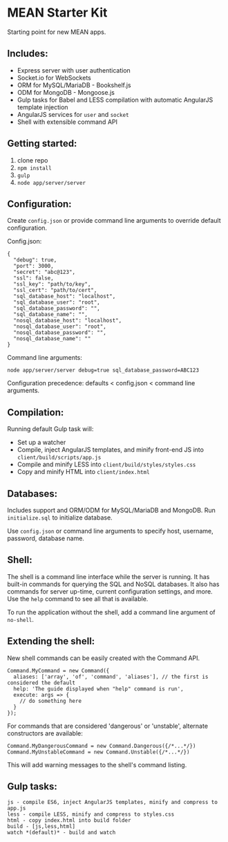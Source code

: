 MEAN Starter Kit
================

Starting point for new MEAN apps.

Includes:
---------
* Express server with user authentication
* Socket.io for WebSockets
* ORM for MySQL/MariaDB - Bookshelf.js
* ODM for MongoDB - Mongoose.js
* Gulp tasks for Babel and LESS compilation with automatic AngularJS template injection
* AngularJS services for `user` and `socket`
* Shell with extensible command API

Getting started:
----------------
1. clone repo
2. `npm install`
3. `gulp`
4. `node app/server/server`

Configuration:
-------------------
Create `config.json` or provide command line arguments to override default configuration.

Config.json:

```
{
  "debug": true,
  "port": 3000,
  "secret": "abc@123",
  "ssl": false,
  "ssl_key": "path/to/key",
  "ssl_cert": "path/to/cert",
  "sql_database_host": "localhost",
  "sql_database_user": "root",
  "sql_database_password": "",
  "sql_database_name": "",
  "nosql_database_host": "localhost",
  "nosql_database_user": "root",
  "nosql_database_password": "",
  "nosql_database_name": ""
}
```

Command line arguments:

`node app/server/server debug=true sql_database_password=ABC123`

Configuration precedence: defaults < config.json < command line arguments.

Compilation:
------------
Running default Gulp task will:
* Set up a watcher
* Compile, inject AngularJS templates, and minify front-end JS into `client/build/scripts/app.js`
* Compile and minify LESS into `client/build/styles/styles.css`
* Copy and minify HTML into `client/index.html`

Databases:
----------
Includes support and ORM/ODM for MySQL/MariaDB and MongoDB.  Run `initialize.sql` to initialize database.

Use `config.json` or command line arguments to specify host, username, password, database name.

Shell:
------
The shell is a command line interface while the server is running.  It has built-in commands for querying the SQL and NoSQL databases.
It also has commands for server up-time, current configuration settings, and more.  Use the `help` command to see all that is available.

To run the application without the shell, add a command line argument of `no-shell`.

Extending the shell:
-------------------
New shell commands can be easily created with the Command API.

```
Command.MyCommand = new Command({
  aliases: ['array', 'of', 'command', 'aliases'], // the first is considered the default
  help: 'The guide displayed when "help" command is run',
  execute: args => {
    // do something here
  }
});
```

For commands that are considered 'dangerous' or 'unstable', alternate constructors are available:
```
Command.MyDangerousCommand = new Command.Dangerous({/*...*/})
Command.MyUnstableCommand = new Command.Unstable({/*...*/})
```
This will add warning messages to the shell's command listing.

Gulp tasks:
-----------
```
js - compile ES6, inject AngularJS templates, minify and compress to app.js
less - compile LESS, minify and compress to styles.css
html - copy index.html into build folder
build - [js,less,html]
watch *(default)* - build and watch
```
